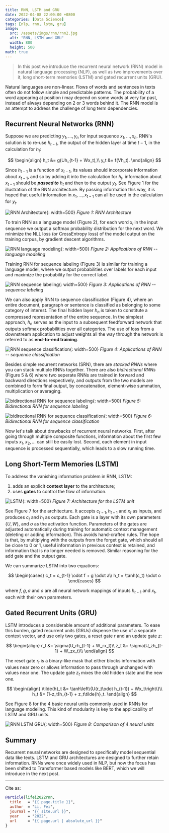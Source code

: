 ```yaml
---
title: RNN, LSTM and GRU
date: 2022-04-08 22:00:00 +0800
categories: [Data Science]
tags: [nlp, rnn, lstm, gru]
image:
  src: /assets/imgs/rnn/rnn2.jpg
  alt: "RNN, LSTM and GRU"
  width: 800
  height: 500
math: true
---
```


> In this post we introduce the recurrent neural network (RNN) model in natural language processing (NLP), as well as two improvements over it, long short-term memories (LSTM) and gated recurrent units (GRU).

Natural languages are non-linear. Flows of words and sentences in texts often do not follow simple and predictable patterns. The probability of a word appearing at position $i$ may depend on some words at very far past, instead of always depending on 2 or 3 words behind it. The RNN model is an attempt to address the challenge of long term dependencies.

## Recurrent Neural Networks (RNN)
Suppose we are predicting $y_1,\ldots,y_n$ for input sequence $x_1,\ldots,x_n$. RNN's solution is to re-use $h_{t-1}$, the output of the hidden layer at time $t-1$, in the calculation for $h_t$:

$$
\begin{align}
h_t &= g(Uh_{t-1} + Wx_t),\\
y_t &= f(Vh_t).
\end{align}
$$

Since $h_{t-1}$ is a function of $x_{t-1}$, its values should incorporate information about $x_{t-1}$, and so by adding it into the calculation for $h_t$, information about $x_{t-1}$ should be ***passed to*** $h_t$ and then to the output $y_t$. See Figure 1 for the illustration of the RNN architecture. By passing information this way, it is hoped that useful information in $x_1,\ldots,x_{t-1}$ can all be used in the calculation for $y_t$. 

![RNN Architecture](/assets/imgs/rnn/rnn.png){: width=500}
_Figure 1: RNN Architecture_

To train RNN as a language model (Figure 2), for each word $x_i$ in the input sequence we output a softmax probability distribution for the next word. We minimize the NLL loss (or CrossEntropy loss) of the model output on the training corpus, by gradient descent algorithms.

![RNN language modeling](/assets/imgs/rnn/rnn-lm.png){: width=500}
_Figure 2: Applications of RNN -- language modeling_

Training RNN for sequence labeling (Figure 3) is similar for training a language model, where we output probabilities over labels for each input and maximize the probability for the correct label.

![RNN sequence labeling](/assets/imgs/rnn/rnn-c.png){: width=500}
_Figure 3: Applications of RNN -- sequence labeling_

We can also apply RNN to sequence classification (Figure 4), where an entire document, paragraph or sentence is classified as belonging to some category of interest. The final hidden layer $h_n$ is taken to constitute a compressed representation of the entire sequence. In the simplest approach, $h_n$ serves as the input to a subsequent feedforward network that outputs softmax probabilities over all categories. The use of loss from a downstream application to adjust weights all the way through the network is referred to as **end-to-end training**.

![RNN sequence classification](/assets/imgs/rnn/rnn-sc.png){: width=500}
_Figure 4: Applications of RNN -- sequence classification_

Besides simple recurrent networks (SRN), there are *stacked RNNs* where you can stack multiple RNNs together. There are also *bidirectional RNNs* (Figure 5 & 6) where two seperate RNNs are trained in forward and backward directions respectively, and outputs from the two models are combined to form final output, by concatenation, element-wise summation, multiplication or averaging.

![bidirectional RNN for sequence labeling](/assets/imgs/rnn/bi-rnn-1.png){: width=500}
_Figure 5: Bidirectional RNN for sequence labeling_

![bidirectional RNN for sequence classification](/assets/imgs/rnn/bi-rnn-2.png){: width=500}
_Figure 6: Bidirectional RNN for sequence classification_

Now let's talk about drawbacks of recurrent neural networks. First, after going through multiple composite functions, information about the first few inputs $x_1,x_2,\ldots$ can still be easily lost. Second, each element in input sequence is processed sequentially, which leads to a slow running time.

## Long Short-Term Memories (LSTM)
To address the vanishing information problem in RNN, LSTM:

1. adds an explicit **context layer** to the architecture;
2. uses **gates** to control the flow of information.

![LSTM](/assets/imgs/rnn/lstm.png){: width=500}
_Figure 7: Architecture for the LSTM unit_

See Figure 7 for the architecture. It accepts $c_{t-1},h_{t-1}$ and $x_t$ as inputs, and produces $c_t$ and $h_t$ as outputs. Each gate is a layer with its own parameters $\{U, W\}$, and $\sigma$ as the activation function. Parameters of the gates are adjusted automatically during training for automatic context management (deleting or adding information). This avoids hand-crafted rules. The hope is that, by multiplying with the outputs from the forget gate, which should all be close to $0$ or $1$, useful information in previous context is retained, and information that is no longer needed is removed. Similar reasoning for the add gate and the output gate. 

We can summarize LSTM into two equations:

$$
\begin{cases}
c_t = c_{t-1} \odot f + g \odot a\\
h_t = \tanh(c_t) \odot o
\end{cases}
$$

where $f, g, a$ and $o$ are all neural network mappings of inputs $h_{t-1}$ and $x_t$, each with their own parameters.

## Gated Recurrent Units (GRU)
LSTM introduces a considerable amount of additional parameters. To ease this burden, gated recurrent units (GRUs) dispense the use of a separate context vector, and use only two gates, a reset gate $r$ and an update gate $z$:

$$
\begin{align}
r_t &= \sigma(U_rh_{t-1} + W_rx_t)\\
z_t &= \sigma(U_zh_{t-1} + W_zx_t)\\
\end{align}
$$

The reset gate $r_t$ is a binary-like mask that either blocks information with values near zero or allows information to pass through unchanged with values near one. The update gate $z_t$ mixes the old hidden state and the new one.

$$
\begin{align}
\tilde{h}_t &= \tanh\left\{U(r_t\odot h_{t-1}) + Wx_t\right\}\\
h_t &= (1-z_t)h_{t-1} + z_t\tilde{h}_t.
\end{align}
$$

See Figure 8 for the 4 basic neural units commonly used in RNNs for language modeling. This kind of modularity is key to the applicability of LSTM and GRU units.

![RNN LSTM GRU](/assets/imgs/rnn/rnn-compare.png){: width=500}
_Figure 8: Comparison of 4 neural units_

## Summary

Recurrent neural networks are designed to specifically model sequential data like texts. LSTM and GRU architectures are designed to further retain information. RNNs were once widely used in NLP, but now the focus has been shifted to Transformer based models like BERT, which we will introduce in the next post.

<hr>
Cite as:

```bibtex
@article{lifei2022rnn,
  title   = "{{ page.title }}",
  author  = "Li, Fei",
  journal = "{{ site.url }}",
  year    = "2022",
  url     = "{{ page.url | absolute_url }}"
}
```